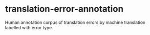 # translation-error-annotation
Human annotation corpus of translation errors by machine translation labelled with error type
